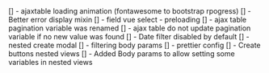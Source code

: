 ##

[] - ajaxtable loading animation (fontawesome to bootstrap rpogress)
[] - Better error display mixin
[] - field vue select - preloading
[] - ajax table pagination variable was renamed
[] - ajax table do not update pagination variable if no new value was found
[] - Date filter disabled by default
[] - nested create modal
[] - filtering body params
[] - prettier config
[] - Create buttons nested views
[] - Added Body params to allow setting some variables in nested views

